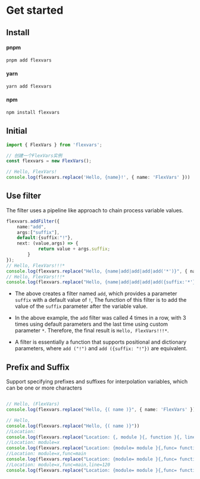 # Get started

## Install


<!-- tabs:start -->

#### **pnpm**


```bash
pnpm add flexvars 
```

#### **yarn**


```bash 
yarn add flexvars 
```

#### **npm**


```bash 
npm install flexvars
```

<!-- tabs:end -->

## Initial


```ts
import { FlexVars } from 'flexvars';

// 创建一个FlexVars实例
const flexvars = new FlexVars();

// Hello, FlexVars!
console.log(flexvars.replace('Hello, {name}!', { name: 'FlexVars' })) 

```

## Use filter

The filter uses a pipeline like approach to chain process variable values.


```ts
flexvars.addFilter({
    name:"add",
    args:["suffix"],
    default:{suffix:"!"},
    next: (value,args) => {
            return value + args.suffix;
        }
});
// Hello, FlexVars!!!*
console.log(flexvars.replace("Hello, {name|add|add|add|add('*')}", { name: 'FlexVars' })) 
// Hello, FlexVars!!!*
console.log(flexvars.replace("Hello, {name|add|add|add|add({suffix:'*'})}", { name: 'FlexVars' })) 
```

- The above creates a filter named `add`, which provides a parameter `suffix` with a default value of `!`,  The function of this filter is to add the value of the `suffix` parameter after the variable value.

- In the above example, the `add` filter was called 4 times in a row,  with 3 times using default parameters and the last time using custom parameter `*`. Therefore, the final result is `Hello, FlexVars!!!*`.

- A filter is essentially a function that supports positional and dictionary parameters,  where `add ("!")` and `add ({suffix: "!"})` are equivalent.


## Prefix and Suffix

Support specifying prefixes and suffixes for interpolation variables, which can be one or more characters


```ts

// Hello, (FlexVars)
console.log(flexvars.replace("Hello, {( name )}", { name: 'FlexVars' })) 

// Hello, 
console.log(flexvars.replace("Hello, {( name )}")) 
//Location: 
console.log(flexvars.replace("Location: {, module }{, function }{, line }")) 
//Location: module=x
console.log(flexvars.replace("Location: {module= module }{,func= function }{,line= line }", {module:"x"})) 
//Location: module=x,func=main
console.log(flexvars.replace("Location: {module= module }{,func= function }{,line= line }", {module:"x",function:"main"})) 
//Location: module=x,func=main,line=120
console.log(flexvars.replace("Location: {module= module }{,func= function }{,line= line }", {module:"x",function:"main",line:120})) 
```
 
